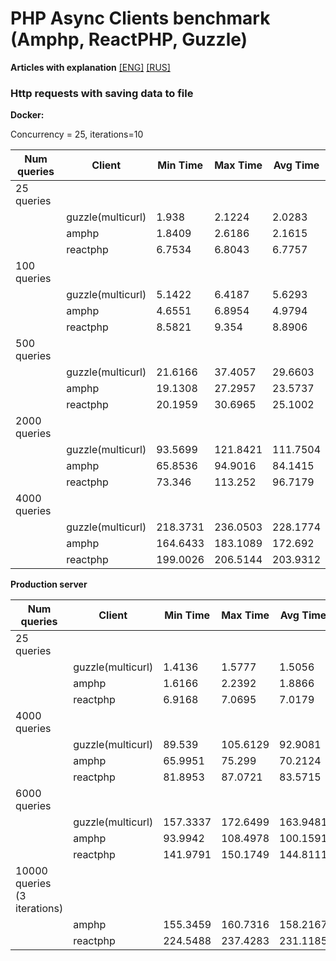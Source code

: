 PHP Async Clients benchmark (Amphp, ReactPHP, Guzzle)
============================

**Articles with explanation**  [[ENG]](https://dev.to/insolita/which-http-client-is-faster-for-web-scraping-c95)  [[RUS]](https://medium.com/@DonnaInsolita/%D0%B2%D0%B4%D0%BE%D1%85%D0%BD%D0%BE%D0%B2%D0%B8%D0%B2%D1%88%D0%B8%D1%81%D1%8C-%D0%B7%D0%B0%D0%BD%D0%B8%D0%BC%D0%B0%D1%82%D0%B5%D0%BB%D1%8C%D0%BD%D1%8B%D0%BC-%D0%B8%D0%BD%D1%82%D0%B5%D1%80%D0%B2%D1%8C%D1%8E-%D0%BD%D0%B0-%D0%BA%D0%B0%D0%BD%D0%B0%D0%BB%D0%B5-moreview-c-%D1%81%D0%B5%D1%80%D0%B3%D0%B5%D0%B5%D0%BC-%D0%B6%D1%83%D0%BA%D0%BE%D0%BC-%D0%B8-%D1%86%D0%B8%D0%BA%D0%BB%D0%BE%D0%BC-%D1%81%D1%82%D0%B0%D1%82%D0%B5%D0%B9-fast-web-f9715b21517f)

### Http requests with saving data to file

**Docker:**

Concurrency = 25, iterations=10

|Num queries |  Client      | Min Time   | Max Time   | Avg Time  |
|------------|--------------|------------|------------|-----------|
| 25 queries|               |             |           |           |
|           | guzzle(multicurl)| 1.938 | 2.1224 | 2.0283 |
|           | amphp| 1.8409 | 2.6186 | 2.1615 |
|           | reactphp|  6.7534 | 6.8043 | 6.7757 |
| 100 queries|               |             |           |           |
|           |guzzle(multicurl)|  5.1422 | 6.4187 | 5.6293 |
|           | amphp   |  4.6551 | 6.8954 | 4.9794 |
|           | reactphp|   8.5821 | 9.354 | 8.8906 |
| 500 queries|               |             |           |           |
|           |guzzle(multicurl)|21.6166 |37.4057|29.6603|
|           | amphp   | 19.1308 | 27.2957 |23.5737|
|           | reactphp| 20.1959 | 30.6965 | 25.1002 |
| 2000 queries|               |             |           |           |
|           |guzzle(multicurl)| 93.5699 | 121.8421 | 111.7504|
|           | amphp| 65.8536 | 94.9016 | 84.1415 |
|           | reactphp|73.346 | 113.252 | 96.7179|
| 4000 queries|               |             |           |           |
|           |guzzle(multicurl)| 218.3731 | 236.0503 | 228.1774|
|           | amphp| 164.6433 | 183.1089 | 172.692 |
|           | reactphp| 199.0026 | 206.5144 | 203.9312 |



**Production server**


|Num queries |  Client      | Min Time   | Max Time   | Avg Time  |
|------------|--------------|------------|------------|-----------|
| 25 queries|               |             |           |           |
|           |guzzle(multicurl)|  1.4136 | 1.5777 | 1.5056 |
|           | amphp   |  1.6166 | 2.2392 | 1.8866 |
|           | reactphp|  6.9168 | 7.0695 | 7.0179 |
| 4000 queries|               |             |           |           |
|           |guzzle(multicurl)|89.539    |  105.6129   | 92.9081   |
|           | amphp|  65.9951 | 75.299 | 70.2124 |
|           | reactphp| 81.8953 | 87.0721 | 83.5715 |
| 6000 queries|               |             |           |           |
|           |guzzle(multicurl)|157.3337 | 172.6499 | 163.9481 |
|           | amphp|  93.9942 | 108.4978 | 100.1591 |
|           | reactphp| 141.9791 | 150.1749 | 144.8111 |
| 10000 queries (3 iterations)|               |             |           |           |
|           | amphp|  155.3459 | 160.7316   | 158.2167   |
|           | reactphp| 224.5488  | 237.4283  | 231.1185   |